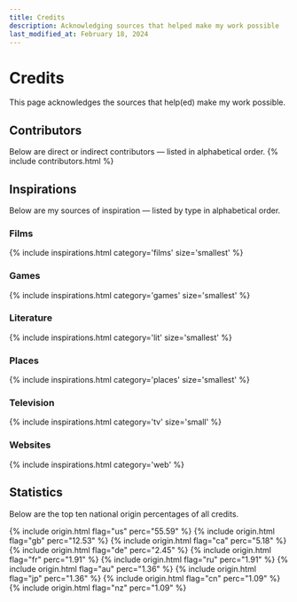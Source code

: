 ```yaml
---
title: Credits
description: Acknowledging sources that helped make my work possible
last_modified_at: February 18, 2024
---
```


# Credits
This page acknowledges the sources that help(ed) make my work possible.

## Contributors
Below are direct or indirect contributors — listed in alphabetical order.
{% include contributors.html %}

## Inspirations
Below are my sources of inspiration — listed by type in alphabetical order.

### Films
{% include inspirations.html category='films' size='smallest' %}

### Games
{% include inspirations.html category='games' size='smallest' %}

### Literature
{% include inspirations.html category='lit' size='smallest' %}

### Places
{% include inspirations.html category='places' size='smallest' %}

### Television
{% include inspirations.html category='tv' size='small' %}

### Websites
{% include inspirations.html category='web' %}

## Statistics
Below are the top ten national origin percentages of all credits.

{% include origin.html flag="us" perc="55.59" %}
{% include origin.html flag="gb" perc="12.53" %}
{% include origin.html flag="ca" perc="5.18" %}
{% include origin.html flag="de" perc="2.45" %}
{% include origin.html flag="fr" perc="1.91" %}
{% include origin.html flag="ru" perc="1.91" %}
{% include origin.html flag="au" perc="1.36" %}
{% include origin.html flag="jp" perc="1.36" %}
{% include origin.html flag="cn" perc="1.09" %}
{% include origin.html flag="nz" perc="1.09" %}
